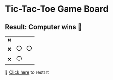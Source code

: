 # Tic-Tac-Toe Game Board
## Result: Computer wins 🤖
|   |   |   |
|---|---|---|
|❌ |  |  |
|❌ |⭕ |⭕ |
|❌ |⭕ |  |

🔄 [Click here](EEEEEEEEE.md) to restart